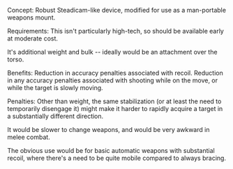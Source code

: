 Concept: Robust Steadicam-like device, modified for use as a
man-portable weapons mount.

Requirements: This isn't particularly high-tech, so should be available
early at moderate cost.

It's additional weight and bulk -- ideally would be an attachment over
the torso.

Benefits: Reduction in accuracy penalties associated with recoil.
Reduction in any accuracy penalties associated with shooting while on
the move, or while the target is slowly moving.

Penalties: Other than weight, the same stabilization (or at least the
need to temporarily disengage it) might make it harder to rapidly
acquire a target in a substantially different direction.

It would be slower to change weapons, and would be very awkward in melee
combat.

The obvious use would be for basic automatic weapons with substantial
recoil, where there's a need to be quite mobile compared to always
bracing.